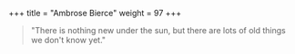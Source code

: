 +++
title = "Ambrose Bierce"
weight = 97
+++

> "There is nothing new under the sun, but there are lots of old things we
> don't know yet."
